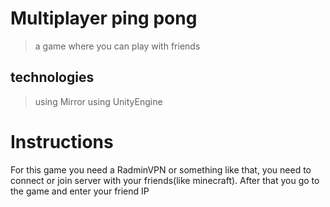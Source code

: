 # Multiplayer ping pong
> a game where you can play with friends
## technologies
> using Mirror
> using UnityEngine


# Instructions

For this game you need a RadminVPN or something like that, you need to connect or join server with your friends(like minecraft). After that you go to the game and enter your friend IP
